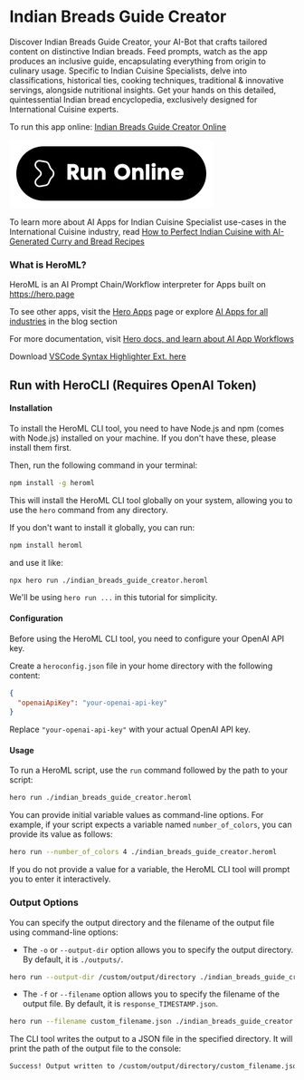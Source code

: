 # Indian Breads Guide Creator

Discover Indian Breads Guide Creator, your AI-Bot that crafts tailored content on distinctive Indian breads. Feed prompts, watch as the app produces an inclusive guide, encapsulating everything from origin to culinary usage. Specific to Indian Cuisine Specialists, delve into classifications, historical ties, cooking techniques, traditional & innovative servings, alongside nutritional insights. Get your hands on this detailed, quintessential Indian bread encyclopedia, exclusively designed for International Cuisine experts.

To run this app online: [Indian Breads Guide Creator Online](https://hero.page/app/indian-breads-guide-creator-ai-powered-indian-bread-encyclopedia/adSEtBHR9kuQ9xjkY6gg)

[![Run Indian Breads Guide Creator Online](/assets/run.svg)](https://hero.page/app/indian-breads-guide-creator-ai-powered-indian-bread-encyclopedia/adSEtBHR9kuQ9xjkY6gg)

To learn more about AI Apps for Indian Cuisine Specialist use-cases in the International Cuisine industry, read [How to Perfect Indian Cuisine with AI-Generated Curry and Bread Recipes](https://hero.page/blog/ai/international-cuisine/how-to-perfect-indian-cuisine-with-ai-generated-curry-and-bread-recipes/171009)

### What is HeroML?
HeroML is an AI Prompt Chain/Workflow interpreter for Apps built on https://hero.page 

To see other apps, visit the [Hero Apps](https://hero.page/apps) page or explore [AI Apps for all industries](https://hero.page/blog) in the blog section

For more documentation, visit [Hero docs, and learn about AI App Workflows](https://hero.page/tutorials/introduction-to-heroml)

Download [VSCode Syntax Highlighter Ext. here](https://marketplace.visualstudio.com/items?itemName=hero-page.heroml)

## Run with HeroCLI (Requires OpenAI Token)

#### Installation

To install the HeroML CLI tool, you need to have Node.js and npm (comes with Node.js) installed on your machine. If you don't have these, please install them first. 

Then, run the following command in your terminal:

```bash
npm install -g heroml
```

This will install the HeroML CLI tool globally on your system, allowing you to use the `hero` command from any directory.

If you don't want to install it globally, you can run:

```bash
npm install heroml
```

and use it like:

```bash
npx hero run ./indian_breads_guide_creator.heroml
```

We'll be using `hero run ...` in this tutorial for simplicity.

#### Configuration

Before using the HeroML CLI tool, you need to configure your OpenAI API key. 

Create a `heroconfig.json` file in your home directory with the following content:

```json
{
  "openaiApiKey": "your-openai-api-key"
}
```

Replace `"your-openai-api-key"` with your actual OpenAI API key.

#### Usage

To run a HeroML script, use the `run` command followed by the path to your script:

```bash
hero run ./indian_breads_guide_creator.heroml
```

You can provide initial variable values as command-line options. For example, if your script expects a variable named `number_of_colors`, you can provide its value as follows:

```bash
hero run --number_of_colors 4 ./indian_breads_guide_creator.heroml
```

If you do not provide a value for a variable, the HeroML CLI tool will prompt you to enter it interactively.

### Output Options

You can specify the output directory and the filename of the output file using command-line options:

- The `-o` or `--output-dir` option allows you to specify the output directory. By default, it is `./outputs/`.

```bash
hero run --output-dir /custom/output/directory ./indian_breads_guide_creator.heroml
```

- The `-f` or `--filename` option allows you to specify the filename of the output file. By default, it is `response_TIMESTAMP.json`.

```bash
hero run --filename custom_filename.json ./indian_breads_guide_creator.heroml
```

The CLI tool writes the output to a JSON file in the specified directory. It will print the path of the output file to the console:

```bash
Success! Output written to /custom/output/directory/custom_filename.json
```

